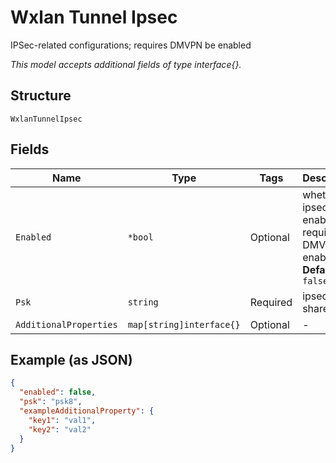 
# Wxlan Tunnel Ipsec

IPSec-related configurations; requires DMVPN be enabled

*This model accepts additional fields of type interface{}.*

## Structure

`WxlanTunnelIpsec`

## Fields

| Name | Type | Tags | Description |
|  --- | --- | --- | --- |
| `Enabled` | `*bool` | Optional | whether ipsec is enabled, requires DMVPN be enabled<br>**Default**: `false` |
| `Psk` | `string` | Required | ipsec pre-shared key |
| `AdditionalProperties` | `map[string]interface{}` | Optional | - |

## Example (as JSON)

```json
{
  "enabled": false,
  "psk": "psk8",
  "exampleAdditionalProperty": {
    "key1": "val1",
    "key2": "val2"
  }
}
```

